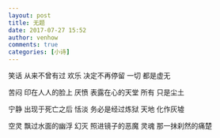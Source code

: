 ```yaml
---
layout: post
title: 无题
date: 2017-07-27 15:52
author: venhow
comments: true
categories: [小诗]
---
```

笑话
从来不曾有过
欢乐
决定不再停留
一切
都是虚无

苦闷
印在人人的脸上
厌愤
表露在心的天堂
所有
只是尘土

宁静
出现于死亡之后
恬淡
务必是经过炼狱
天地
化作灰墟

空灵
飘过水面的幽浮
幻灭
照进镜子的恶魔
灵魂
那一抹刹然的痛楚
